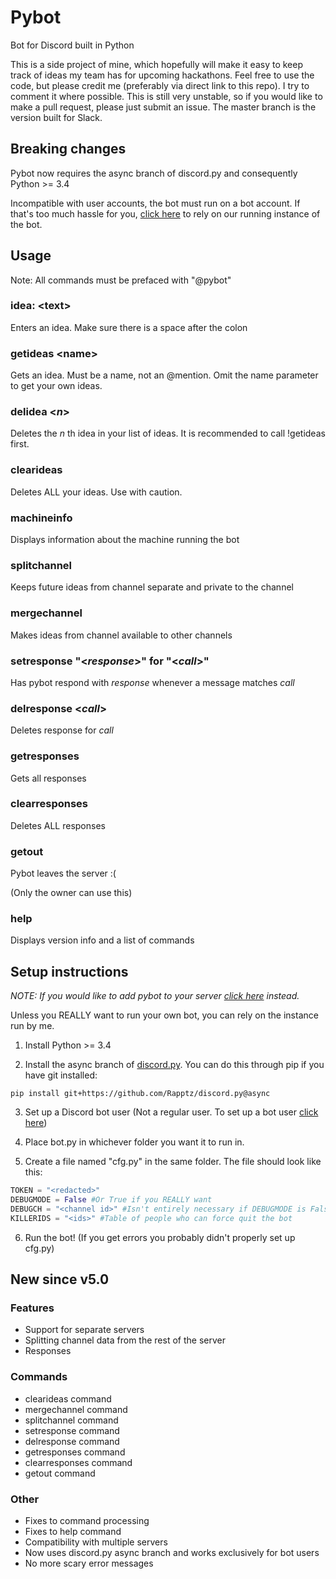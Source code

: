 # Pybot
Bot for Discord built in Python

This is a side project of mine, which hopefully will make it easy to keep track of ideas my team has for upcoming hackathons.
Feel free to use the code, but please credit me (preferably via direct link to this repo). I try to comment it where possible.
This is still very unstable, so if you would like to make a pull request, please just submit an issue. The master branch is the version built for Slack.

## Breaking changes
Pybot now requires the async branch of discord.py and consequently Python >= 3.4

Incompatible with user accounts, the bot must run on a bot account.
If that's too much hassle for you, [click here](http://bit.ly/getpybot) to rely on our running instance of the bot.

## Usage
Note: All commands must be prefaced with "@pybot"

### idea: \<text\>

Enters an idea. Make sure there is a space after the colon

### getideas \<name\>

Gets an idea. Must be a name, not an @mention. Omit the name parameter to get your own ideas.


### delidea \<*n*\>

Deletes the *n* th idea in your list of ideas. It is recommended to call !getideas first.

### clearideas

Deletes ALL your ideas. Use with caution.

### machineinfo

Displays information about the machine running the bot

### splitchannel

Keeps future ideas from channel separate and private to the channel

### mergechannel

Makes ideas from channel available to other channels

### setresponse "\<*response*\>" for "\<*call*\>"

Has pybot respond with *response* whenever a message matches *call*

### delresponse \<*call*\>

Deletes response for *call*

### getresponses

Gets all responses

### clearresponses

Deletes ALL responses

### getout

Pybot leaves the server :(

(Only the owner can use this)

### help

Displays version info and a list of commands

## Setup instructions

*NOTE: If you would like to add pybot to your server [click here](http://bit.ly/addpybot) instead.*

Unless you REALLY want to run your own bot, you can rely on the instance run by me.


1. Install Python >= 3.4

2. Install the async branch of [discord.py](https://github.com/Rapptz/discord.py/tree/async). You can do this through pip if you have git installed:
```
pip install git+https://github.com/Rapptz/discord.py@async
```
3. Set up a Discord bot user (Not a regular user. To set up a bot user [click here](https://discordapp.com/developers/applications/me))

4. Place bot.py in whichever folder you want it to run in.

5. Create a file named "cfg.py" in the same folder. The file should look like this:

```Python
TOKEN = "<redacted>"
DEBUGMODE = False #Or True if you REALLY want
DEBUGCH = "<channel id>" #Isn't entirely necessary if DEBUGMODE is False
KILLERIDS = "<ids>" #Table of people who can force quit the bot
```

6. Run the bot! (If you get errors you probably didn't properly set up cfg.py)

## New since v5.0

### Features

* Support for separate servers
* Splitting channel data from the rest of the server
* Responses

### Commands

* clearideas command
* mergechannel command
* splitchannel command
* setresponse command
* delresponse command
* getresponses command
* clearresponses command
* getout command

### Other

* Fixes to command processing
* Fixes to help command
* Compatibility with multiple servers
* Now uses discord.py async branch and works exclusively for bot users
* No more scary error messages

